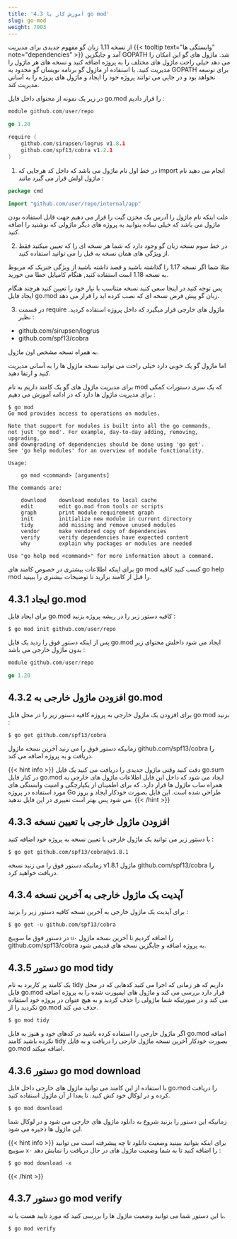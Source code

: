 ```yaml
---
title: '4.3 آموزش کار با go mod'
slug: go-mod
weight: 7003
---
```


از نسخه 1.11 زبان گو مفهوم جدیدی برای مدیریت  {{< tooltip text="وابستگی ها" note="dependencies" >}} آمد و جایگزین GOPATH شد. ماژول های گو این امکان را می دهد خیلی راحت ماژول های مختلف را به پروژه اضافه کنید و نسخه های هر ماژول را مدیریت کنید. با استفاده از ماژول گو برنامه نویسان گو محدود به GOPATH برای توسعه نخواهد بود و در جایی می توانند پروژه خود را ایجاد و ماژول های پروژه را به آسانی مدیریت کند.

در زیر یک نمونه از محتوای داخل فایل go.mod را قرار دادیم :

```go
module github.com/user/repo

go 1.20

require (
    github.com/sirupsen/logrus v1.8.1
    github.com/spf13/cobra v1.2.1
)
```

1. در خط اول نام ماژول می باشد که داخل کد هرجایی که import انجام می دهید نام ماژول اولش قرار می گیرد مانند :

```go
package cmd

import "github.com/user/repo/internal/app"
```

علت اینکه نام ماژول را آدرس یک مخزن گیت را قرار می دهیم جهت قابل استفاده بودن ماژول می باشد که خیلی ساده بتوانید به پروژه های دیگر ماژولی که نوشتید را اضافه کنید.

2. در خط سوم نسخه زبان گو وجود دارد که شما هر نسخه ای را که تعیین میکنید فقط از ویژگی های همان نسخه به قبل را می توانید استفاده کنید.

مثلا شما اگر نسخه 1.17 را گذاشته باشید و قصد داشته باشید از ویژگی جنریک که مربوط به نسخه 1.18 است استفاده کنید, هنگام کامپایل خطا می خورید.

پس توجه کنید در اینجا سعی کنید نسخه متناسب با نیاز خود را تعیین کنید هرچند هنگام ایجاد فایل go.mod زبان گو پیش فرض نسخه ای که نصب کرده اید را قرار می دهد.

3. در قسمت require ماژول های خارجی قرار میگیرد که داخل پروژه استفاده کردید. نظیر :

- github.com/sirupsen/logrus
- github.com/spf13/cobra

به همراه نسخه مشخص اون ماژول.

اما ماژول گو یک خوبی دارد خیلی راحت می توانید نسخه ماژول ها را به آسانی مدیریت کنید و ارتقا دهید.

برای مدیریت ماژول های گو یک کامند داریم به نام mod که یک سری دستورات کمکی برای مدیریت ماژول ها دارد که در ادامه آموزش می دهیم :

```shell
$ go mod       
Go mod provides access to operations on modules.

Note that support for modules is built into all the go commands,
not just 'go mod'. For example, day-to-day adding, removing, upgrading,
and downgrading of dependencies should be done using 'go get'.
See 'go help modules' for an overview of module functionality.

Usage:

	go mod <command> [arguments]

The commands are:

	download    download modules to local cache
	edit        edit go.mod from tools or scripts
	graph       print module requirement graph
	init        initialize new module in current directory
	tidy        add missing and remove unused modules
	vendor      make vendored copy of dependencies
	verify      verify dependencies have expected content
	why         explain why packages or modules are needed

Use "go help mod <command>" for more information about a command.
```

برای اینکه اطلاعات بیشتری در خصوص کامند های go mod کسب کنید کافیه go help mod را قبل از کامند بزارید تا توضیحات بیشتری را ببینید.

## 4.3.1 ایجاد go.mod

برای ایجاد فایل go.mod کافیه دستور زیر را در ریشه پروژه بزنید :

```shell
$ go mod init github.com/user/repo
```

پس از اینکه دستور فوق را زدید یک فایل go.mod ایجاد می شود داخلش محتوای زیر بدون ماژول خارجی می باشد :

```go
module github.com/user/repo

go 1.20
```

## 4.3.2 افزودن ماژول خارجی به go.mod

برای افزودن یک ماژول خارجی به پروژه کافیه دستور زیر را در محل فایل go.mod بزنید :

```shell
$ go get github.com/spf13/cobra
```

زمانیکه دستور فوق را می زنید آخرین نسخه ماژول github.com/spf13/cobra را دریافت و به پروژه اضافه می کند.

{{< hint info >}}
دقت کنید وقتی ماژول جدیدی را دریافت می کنید یک فایل go.sum در کنار فایل go.mod ایجاد می شود که داخل این فایل اطلاعات ماژول های خارجی به همراه ساب ماژول ها قرار دارد. که برای اطمینان از یکپارچگی و امنیت وابستگی های مورد استفاده در پروژه Go طراحی شده است. این فایل بصورت خودکار ایجاد و بروز می شود پس بهتر است تغییری در این فایل ندهید.
{{< /hint >}}

## 4.3.3 افزودن ماژول خارجی با تعیین نسخه

با دستور زیر می توانید یک ماژول خارجی با تعیین نسخه به پروژه خود اضافه کنید :

```shell
$ go get github.com/spf13/cobra@v1.8.1
```

زمانیکه دستور فوق را می زنید نسخه v1.8.1 ماژول github.com/spf13/cobra را دریافت خواهید کرد.

## 4.3.4 آپدیت یک ماژول خارجی به آخرین نسخه

برای آپدیت یک ماژول خارجی به آخرین نسخه کافیه دستور زیر را بزنید :

```shell
$ go get -u github.com/spf13/cobra
```

در دستور فوق ما سوییچ `u-` را اضافه کردیم تا آخرین نسخه ماژول github.com/spf13/cobra به پروژه اضافه و جایگزین نسخه های قدیمی شود.

## 4.3.5 دستور go mod tidy

یک کامند پر کاربرد به نام tidy داریم که هر زمانی که اجرا می کنید کدهایی که در محل فایل go.mod قرار دارد بررسی می کند و ماژول های ایمپورت شده را به پروژه اضافه می کند و در صورتیکه شما ماژولی را حذف کردید و به هیچ عنوان در پروژه خود استفاده نکردید را از go.mod حذف می کند.

```shell
$ go mod tidy
```

اگر ماژول خارجی را استفاده کرده باشید در کدهای خود و هنوز به فایل go.mod اضافه نکرده باشید کامند tidy بصورت خودکار آخرین نسخه ماژول خارجی را دریافت و به فایل go.mod اضافه میکند.

## 4.3.6 دستور go mod download

با استفاده از این کامند می توانید ماژول های خارجی داخل فایل go.mod را دریافت کرده و در لوکال خود کش کنید. تا بعدا از آن ماژول استفاده کنید.

```shell
$ go mod download
```

زمانیکه این دستور را بزنید شروع به دانلود ماژول های خارجی می شود و در لوکال شما این ماژول ها ذخیره می شود.

{{< hint info >}}
برای اینکه بتوانید ببینید وضعیت دانلود تا چه پیشرفته است می توانید سوییچ `x-` را اضافه کنید تا به شما وضعیت ماژول های در حال دریافت را نمایش دهد :

```shell
$ go mod download -x
```
{{< /hint >}}

## 4.3.7 دستور go mod verify

با این دستور شما می توانید وضعیت ماژول ها را بررسی کنید که مورد تایید هست یا نه.

```shell
$ go mod verify
```